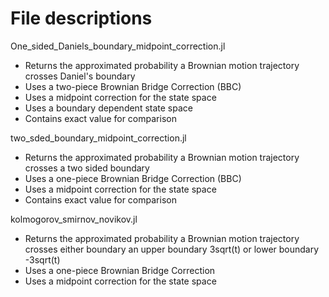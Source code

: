 # File descriptions

One_sided_Daniels_boundary_midpoint_correction.jl
- Returns the approximated probability a Brownian motion trajectory crosses Daniel's boundary
- Uses a two-piece Brownian Bridge Correction (BBC) 
- Uses a midpoint correction for the state space
- Uses a boundary dependent state space
- Contains exact value for comparison

two_sded_boundary_midpoint_correction.jl
- Returns the approximated probability a Brownian motion trajectory crosses a two sided boundary
- Uses a one-piece Brownian Bridge Correction (BBC) 
- Uses a midpoint correction for the state space
- Contains exact value for comparison

kolmogorov_smirnov_novikov.jl
- Returns the approximated probability a Brownian motion trajectory crosses either boundary an upper boundary 3sqrt(t) or lower boundary -3sqrt(t)
- Uses a one-piece Brownian Bridge Correction
- Uses a midpoint correction for the state space 

